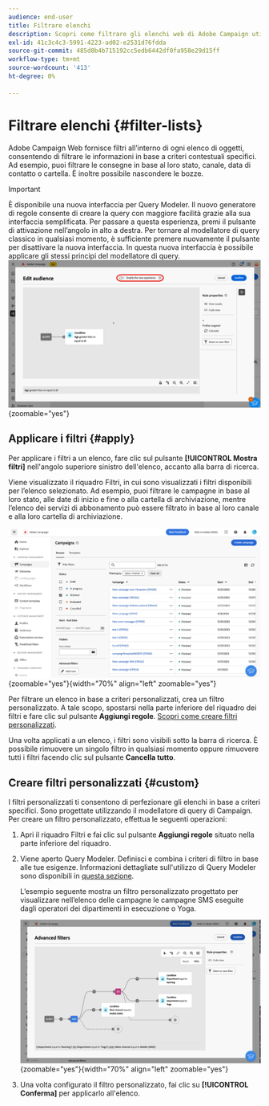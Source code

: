 ```yaml
---
audience: end-user
title: Filtrare elenchi
description: Scopri come filtrare gli elenchi web di Adobe Campaign utilizzando filtri incorporati e personalizzati.
exl-id: 41c3c4c3-5991-4223-ad02-e2531d76fdda
source-git-commit: 485d8b4b715192cc5edb6442df0fa958e29d15ff
workflow-type: tm+mt
source-wordcount: '413'
ht-degree: 0%

---
```


# Filtrare elenchi {#filter-lists}

Adobe Campaign Web fornisce filtri all’interno di ogni elenco di oggetti, consentendo di filtrare le informazioni in base a criteri contestuali specifici. Ad esempio, puoi filtrare le consegne in base al loro stato, canale, data di contatto o cartella. È inoltre possibile nascondere le bozze.

>[!IMPORTANT]
>
>È disponibile una nuova interfaccia per Query Modeler. Il nuovo generatore di regole consente di creare la query con maggiore facilità grazie alla sua interfaccia semplificata. Per passare a questa esperienza, premi il pulsante di attivazione nell’angolo in alto a destra. Per tornare al modellatore di query classico in qualsiasi momento, è sufficiente premere nuovamente il pulsante per disattivare la nuova interfaccia. In questa nuova interfaccia è possibile applicare gli stessi principi del modellatore di query.
>![Immagine che mostra l&#39;interruttore per la nuova interfaccia del generatore di regole](assets/query-modeler-toggle.png){zoomable="yes"}

## Applicare i filtri {#apply}

Per applicare i filtri a un elenco, fare clic sul pulsante **[!UICONTROL Mostra filtri]** nell&#39;angolo superiore sinistro dell&#39;elenco, accanto alla barra di ricerca.

Viene visualizzato il riquadro Filtri, in cui sono visualizzati i filtri disponibili per l’elenco selezionato. Ad esempio, puoi filtrare le campagne in base al loro stato, alle date di inizio e fine o alla cartella di archiviazione, mentre l’elenco dei servizi di abbonamento può essere filtrato in base al loro canale e alla loro cartella di archiviazione.

![Riquadro Filtri che mostra i filtri disponibili per gli elenchi](assets/filters-pane.png){zoomable="yes"}{width="70%" align="left" zoomable="yes"}

Per filtrare un elenco in base a criteri personalizzati, crea un filtro personalizzato. A tale scopo, spostarsi nella parte inferiore del riquadro dei filtri e fare clic sul pulsante **Aggiungi regole**. [Scopri come creare filtri personalizzati](#custom).

Una volta applicati a un elenco, i filtri sono visibili sotto la barra di ricerca. È possibile rimuovere un singolo filtro in qualsiasi momento oppure rimuovere tutti i filtri facendo clic sul pulsante **Cancella tutto**.

## Creare filtri personalizzati {#custom}

I filtri personalizzati ti consentono di perfezionare gli elenchi in base a criteri specifici. Sono progettate utilizzando il modellatore di query di Campaign. Per creare un filtro personalizzato, effettua le seguenti operazioni:

1. Apri il riquadro Filtri e fai clic sul pulsante **Aggiungi regole** situato nella parte inferiore del riquadro.

1. Viene aperto Query Modeler. Definisci e combina i criteri di filtro in base alle tue esigenze. Informazioni dettagliate sull&#39;utilizzo di Query Modeler sono disponibili in [questa sezione](../query/query-modeler-overview.md).

   L’esempio seguente mostra un filtro personalizzato progettato per visualizzare nell’elenco delle campagne le campagne SMS eseguite dagli operatori dei dipartimenti in esecuzione o Yoga.

   ![Esempio di filtro personalizzato che mostra le campagne SMS filtrate per reparto](assets/filters-sample.png){zoomable="yes"}{width="70%" align="left" zoomable="yes"}

1. Una volta configurato il filtro personalizzato, fai clic su **[!UICONTROL Conferma]** per applicarlo all&#39;elenco.
